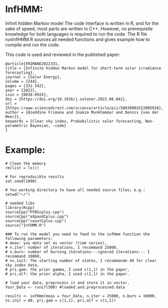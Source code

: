 # InfHMM:
Infinit hidden Markov model
The code interface is written in R, and for the sake of speed, most parts are written in C++. However, no prerequisite knowledge for both languages is required to run the code.
The R file runInfHMM.R sources all needed functions and gives example how to compile and run the code.

This code is used and reviewed in the published paper: 
```
@article{FRIMANE2022331,
title = {Infinite hidden Markov model for short-term solar irradiance forecasting},
journal = {Solar Energy},
volume = {244},
pages = {331-342},
year = {2022},
issn = {0038-092X},
doi = {https://doi.org/10.1016/j.solener.2022.08.041},
url = {https://www.sciencedirect.com/science/article/pii/S0038092X22005916},
author = {Âzeddine Frimane and Joakim Munkhammar and Dennis {van der Meer}},
keywords = {Clear sky index, Probabilistic solar forecasting, Non-parametric Bayesian, -code}
}
```


# Example: 
```
# Clean the memory
rm(list = ls())

# For reproducible results
set.seed(1990)

# You working directory to have all needed source files; e.g.:
setwd("~/")

# needed libs
library(Rcpp)
sourceCpp("FFBScplus.cpp")
sourceCpp("eXpandCplus.cpp")
sourceCpp("countCplus.cpp")
source("InfHMM.R")

### To run the model you need to feed to the infHmm function the following parameters: 
# meas: you data set as vector (time series), 
# n.iter: number of iterations, I recommand 25000, 
# n.burn: number of burning iterations---ignored iterations--- I recommand 10000, 
# ns.init: The starting number of states, I recommande 40 for clear sky index data, 
# pri.gam: the prior gamma, I used c(1,1) in the paper, 
# pri.alf: the prior alpha, I used c(1,1) in the paper.

# load your data, preprocess it and store it in vector.
Your_Data <- runif(500) #loaded.and.preprocessed.data

results <- infHmm(meas = Your_Data, n.iter = 25000, n.burn = 10000, ns.init = 40, pri.gam = c(1,1), pri.alf = c(1,1))

```
